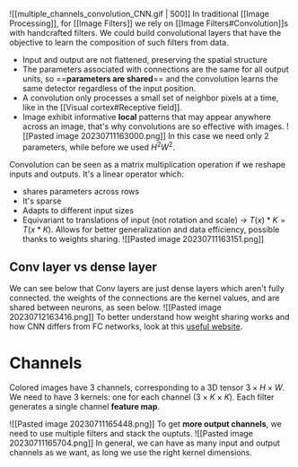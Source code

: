 ![[multiple_channels_convolution_CNN.gif | 500]]
In traditional [[Image Processing]], for [[Image Filters]] we rely on [[Image Filters#Convolution]]s with handcrafted filters.
We could build convolutional layers that have the objective to learn the composition of such filters from data.
- Input and output are not flattened, preserving the spatial structure
- The parameters associated with connections are the same for all output units, so ==**parameters are shared**== and the convolution learns the same detector regardless of the input position.
- A convolution only processes a small set of neighbor pixels at a time, like in the [[Visual cortex#Receptive field]].
- Image exhibit informative **local** patterns that may appear anywhere across an image, that's why convolutions are so effective with images.
![[Pasted image 20230711163000.png]]
In this case we need only 2 parameters, while before we used $H^2W^2$.

Convolution can be seen as a matrix multiplication operation if we reshape inputs and outputs. It's a linear operator which:
- shares parameters across rows
- It's sparse
- Adapts to different input sizes
- Equivariant to translations of input (not rotation and scale) -> $T(x)*K=T(x*K)$. Allows for better generalization and data efficiency, possible thanks to weights sharing.
![[Pasted image 20230711163151.png]]
## Conv layer vs dense layer
We can see below that Conv layers are just dense layers which aren't fully connected. the weights of the connections are the kernel values, and are shared between neurons, as seen below.
![[Pasted image 20230712163416.png]]
To better understand how weight sharing works and how CNN differs from FC networks, look at this [useful website](https://adamharley.com/nn_vis/).
# Channels
Colored images have 3 channels, corresponding to a 3D tensor $3\times H\times W$.
We need to have 3 kernels: one for each channel ($3\times K \times K$).
Each filter generates a single channel **feature map**. 

![[Pasted image 20230711165448.png]]
To get **more output channels**, we need to use multiple filters and stack the ouptuts.
![[Pasted image 20230711165704.png]]
In general, we can have as many input and output channels as we want, as long we use the right kernel dimensions.

